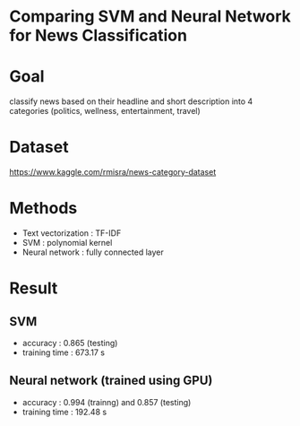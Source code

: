 # Comparing SVM and Neural Network for News Classification

# Goal
classify news based on their headline and short description into 4 categories (politics, wellness, entertainment, travel)

# Dataset
https://www.kaggle.com/rmisra/news-category-dataset

# Methods
* Text vectorization : TF-IDF
* SVM : polynomial kernel
* Neural network : fully connected layer

# Result
## SVM
* accuracy : 0.865 (testing)
* training time : 673.17 s

## Neural network (trained using GPU)
* accuracy : 0.994 (trainng) and 0.857 (testing)
* training time : 192.48 s
